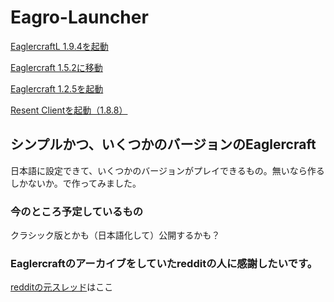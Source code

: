 # Eagro-Launcher

[EaglercraftL 1.9.4を起動](https://magurock.github.io/Eagro-Launcher/1.9/)

[Eaglercraft 1.5.2に移動](https://magurock.github.io/Eaglercraft-for-Japan/)

[Eaglercraft 1.2.5を起動](https://magurock.github.io/Eagro-Launcher/1.2/)

[Resent Clientを起動（1.8.8）](https://magurock.github.io/Eagro-Launcher/RT/)

## シンプルかつ、いくつかのバージョンのEaglercraft

日本語に設定できて、いくつかのバージョンがプレイできるもの。無いなら作るしかないか。で作ってみました。

### 今のところ予定しているもの

クラシック版とかも（日本語化して）公開するかも？

### Eaglercraftのアーカイブをしていたredditの人に感謝したいです。
[redditの元スレッド](https://www.reddit.com/r/eaglercraft/comments/1btl7w9/the_ultimate_eaglercraft_archive/)はここ
